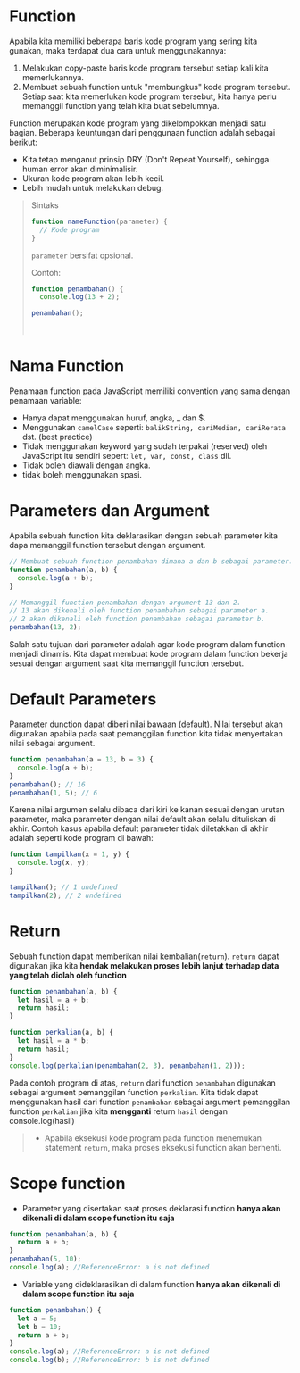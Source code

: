 # Function

Apabila kita memiliki beberapa baris kode program yang sering kita gunakan, maka terdapat dua cara untuk menggunakannya:

1. Melakukan copy-paste baris kode program tersebut setiap kali kita memerlukannya.
1. Membuat sebuah function untuk "membungkus" kode program tersebut. Setiap saat kita memerlukan kode program tersebut, kita hanya perlu memanggil function yang telah kita buat sebelumnya.

Function merupakan kode program yang dikelompokkan menjadi satu bagian. Beberapa keuntungan dari penggunaan function adalah sebagai berikut:

- Kita tetap menganut prinsip DRY (Don't Repeat Yourself), sehingga human error akan diminimalisir.
- Ukuran kode program akan lebih kecil.
- Lebih mudah untuk melakukan debug.

> Sintaks
>
> ```js
> function nameFunction(parameter) {
>   // Kode program
> }
> ```
>
> `parameter` bersifat opsional.
>
> Contoh:
>
> ```js
> function penambahan() {
>   console.log(13 + 2);
>
> penambahan();
> ```
>
> &nbsp;

# Nama Function

Penamaan function pada JavaScript memiliki convention yang sama dengan penamaan variable:

- Hanya dapat menggunakan huruf, angka, \_ dan $.
- Menggunakan `camelCase` seperti: `balikString, cariMedian, cariRerata` dst. (best practice)
- Tidak menggunakan keyword yang sudah terpakai (reserved) oleh JavaScript itu sendiri sepert: `let, var, const, class` dll.
- Tidak boleh diawali dengan angka.
- tidak boleh menggunakan spasi.

# Parameters dan Argument

Apabila sebuah function kita deklarasikan dengan sebuah parameter kita dapa memanggil function tersebut dengan argument.

```js
// Membuat sebuah function penambahan dimana a dan b sebagai parameter.
function penambahan(a, b) {
  console.log(a + b);
}

// Memanggil function penambahan dengan argument 13 dan 2.
// 13 akan dikenali oleh function penambahan sebagai parameter a.
// 2 akan dikenali oleh function penambahan sebagai parameter b.
penambahan(13, 2);
```

Salah satu tujuan dari parameter adalah agar kode program dalam function menjadi dinamis. Kita dapat membuat kode program dalam function bekerja sesuai dengan argument saat kita memanggil function tersebut.

# Default Parameters

Parameter dunction dapat diberi nilai bawaan (default). Nilai tersebut akan digunakan apabila pada saat pemanggilan function kita tidak menyertakan nilai sebagai argument.

```js
function penambahan(a = 13, b = 3) {
  console.log(a + b);
}
penambahan(); // 16
penambahan(1, 5); // 6
```

Karena nilai argumen selalu dibaca dari kiri ke kanan sesuai dengan urutan parameter, maka parameter dengan nilai default akan selalu dituliskan di akhir. Contoh kasus apabila default parameter tidak diletakkan di akhir adalah seperti kode program di bawah:

```js
function tampilkan(x = 1, y) {
  console.log(x, y);
}

tampilkan(); // 1 undefined
tampilkan(2); // 2 undefined
```

# Return

Sebuah function dapat memberikan nilai kembalian(`return`). `return` dapat digunakan jika kita **hendak melakukan proses lebih lanjut terhadap data yang telah diolah oleh function**

```js
function penambahan(a, b) {
  let hasil = a + b;
  return hasil;
}

function perkalian(a, b) {
  let hasil = a * b;
  return hasil;
}
console.log(perkalian(penambahan(2, 3), penambahan(1, 2)));
```

Pada contoh program di atas, `return` dari function `penambahan` digunakan sebagai argument pemanggilan function `perkalian`. Kita tidak dapat menggunakan hasil dari function `penambahan` sebagai argument pemanggilan function `perkalian` jika kita **mengganti** return `hasil` dengan console.log(hasil)

> - Apabila eksekusi kode program pada function menemukan statement `return`, maka proses eksekusi function akan berhenti.

# Scope function

- Parameter yang disertakan saat proses deklarasi function **hanya akan dikenali di dalam scope function itu saja**

```js
function penambahan(a, b) {
  return a + b;
}
penambahan(5, 10);
console.log(a); //ReferenceError: a is not defined
```

- Variable yang dideklarasikan di dalam function **hanya akan dikenali di dalam scope function itu saja**

```js
function penambahan() {
  let a = 5;
  let b = 10;
  return a + b;
}
console.log(a); //ReferenceError: a is not defined
console.log(b); //ReferenceError: b is not defined
```
